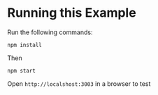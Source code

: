 # Running this Example

Run the following commands:

```
npm install
```
Then

```
npm start
```

Open `http://localshost:3003` in a browser to test